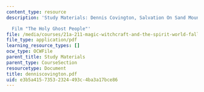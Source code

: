 ```yaml
---
content_type: resource
description: 'Study Materials: Dennis Covington, Salvation On Sand Mountain

  Film "The Holy Ghost People"'
file: /media/courses/21a-211-magic-witchcraft-and-the-spirit-world-fall-2003/e3b5a41573532324493c4ba3a17bce86_denniscovington.pdf
file_type: application/pdf
learning_resource_types: []
ocw_type: OCWFile
parent_title: Study Materials
parent_type: CourseSection
resourcetype: Document
title: denniscovington.pdf
uid: e3b5a415-7353-2324-493c-4ba3a17bce86
---
```

